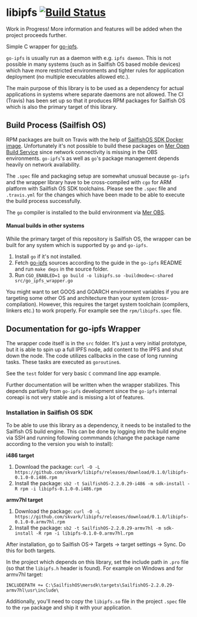 # libipfs [![Build Status](https://travis-ci.org/skvark/libipfs.svg?branch=master)](https://travis-ci.org/skvark/libipfs)

Work in Progress! More information and features will be added when the project proceeds further.

Simple C wrapper for [go-ipfs](https://github.com/ipfs/go-ipfs).

``go-ipfs`` is usually run as a daemon with e.g. ``ipfs daemon``. This is not possible in many systems (such as in Sailfish OS based mobile devices) which have more restricted environments and tighter rules for application deployment (no multiple executables allowed etc.).

The main purpose of this library is to be used as a dependency for actual applications in systems where separate daemons are not allowed. The CI (Travis) has been set up so that it produces RPM packages for Sailfish OS which is also the primary target of this library.

## Build Process (Sailfish OS)

RPM packages are built on Travis with the help of [SailfishOS SDK Docker image](https://github.com/CODeRUS/docker-sailfishos-sdk-local). Unfortunately it's not possible to build these packages on [Mer Open Build Service](https://build.merproject.org/) since network connectivity is missing in the OBS environments. ``go-ipfs``'s as well as ``go``'s package management depends heavily on network availability.

The ``.spec`` file and packaging setup are somewhat unusual because ``go-ipfs`` and the wrapper library have to be cross-compiled with ``cgo`` for ARM platform with Sailfish OS SDK toolchains. Please see the ``.spec`` file and ``.travis.yml`` for the changes which have been made to be able to execute the build process successfully.

The ``go`` compiler is installed to the build environment via [Mer OBS](https://build.merproject.org/package/show/home:skvark/go).

#### Manual builds in other systems

While the primary target of this repository is Sailfish OS, the wrapper can be built for any system which is supported by ``go`` and ``go-ipfs``. 

1. Install ``go`` if it's not installed.
2. Fetch [go-ipfs](https://github.com/ipfs/go-ipfs) sources according to the guide in the ``go-ipfs`` README and run ``make deps`` in the source folder.
3. Run ``CGO_ENABLED=1 go build -o libipfs.so -buildmode=c-shared src/go_ipfs_wrapper.go``

You might want to set GOOS and GOARCH environment variables if you are targeting some other OS and architecture than your system (cross-compilation). However, this requires the target system toolchain (compilers, linkers etc.) to work properly. For example see the ``rpm/libipfs.spec`` file.

## Documentation for go-ipfs Wrapper

The wrapper code itself is in the ``src`` folder. It's just a very initial prototype, but it is able to spin up a full IPFS node, add content to the IPFS and shut down the node. The code utilizes callbacks in the case of long running tasks. These tasks are executed as ``goroutine``s.

See the ``test`` folder for very basic ``C`` command line app example.

Further documentation will be written when the wrapper stabilizes. This depends partially from ``go-ipfs`` development since the ``go-ipfs`` internal coreapi is not very stable and is missing a lot of features.

### Installation in Sailfish OS SDK

To be able to use this library as a dependency, it needs to be installed to the Sailfish OS build engine. This can be done by logging into the build engine via SSH and running following commmands (change the package name according to the version you wish to install):

**i486 target**

1. Download the package: ``curl -O -L https://github.com/skvark/libipfs/releases/download/0.1.0/libipfs-0.1.0-0.i486.rpm``
2. Install the package: ``sb2 -t SailfishOS-2.2.0.29-i486 -m sdk-install -R rpm -i libipfs-0.1.0-0.i486.rpm``

**armv7hl target**

1. Download the package: ``curl -O -L https://github.com/skvark/libipfs/releases/download/0.1.0/libipfs-0.1.0-0.armv7hl.rpm``
2. Install the package: ``sb2 -t SailfishOS-2.2.0.29-armv7hl -m sdk-install -R rpm -i libipfs-0.1.0-0.armv7hl.rpm``

After installation, go to Sailfish OS-> Targets -> target settings -> Sync. Do this for both targets.

In the project which depends on this library, set the include path in ``.pro`` file (so that the ``libipfs.h`` header is found). For example on Windows and for armv7hl target:

``INCLUDEPATH += C:\SailfishOS\mersdk\targets\SailfishOS-2.2.0.29-armv7hl\usr\include\``

Additionally, you'll need to copy the ``libipfs.so`` file in the project ``.spec`` file to the ``rpm`` package and ship it with your application. 
